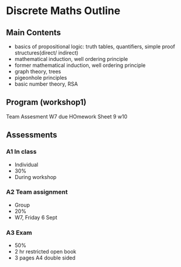 # Discrete Maths Outline

## Main Contents

- basics of propositional logic: truth tables, quantifiers, simple proof structures(direct/ indirect)
- mathematical induction, well ordering principle
- former mathematical induction, well ordering principle
- graph theory, trees
- pigeonhole principles
- basic number theory, RSA

## Program (workshop1)

Team Assesment W7 due
HOmework Sheet 9 w10

## Assessments

### A1 In class

- Individual
- 30%
- During workshop

### A2 Team assignment

- Group
- 20%
- W7, Friday 6 Sept

### A3 Exam

- 50%
- 2 hr restricted open book
- 3 pages A4 double sided